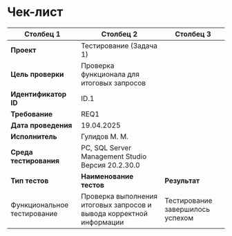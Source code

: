 # Чек-лист

|Столбец 1|Столбец 2|Столбец 3|
|-|-|-|
|**Проект**| Тестирование (Задача 1)|
|**Цель проверки**|Проверка функционала для итоговых запросов|
|**Идентификатор ID**|ID.1|
|**Требование**|REQ1|
|**Дата проведения**|19.04.2025|
|**Исполнитель**|Гулидов М. М.|
|**Среда тестирования**|PC, SQL Server Management Studio Версия 20.2.30.0|
|**Тип тестов**|**Наименование тестов**| **Результат**|
|Функциональное тестирование|Проверка выполнения итоговых запросов и вывода корректной информации|Тестирование завершилось успехом|
